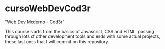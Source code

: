 # cursoWebDevCod3r
"Web Dev Moderno - Cod3r"

This course starts from the basics of Javascript, CSS and HTML, passing through lots of other development tools and ends with some actual projects, these last ones that I will commit on this repository.
